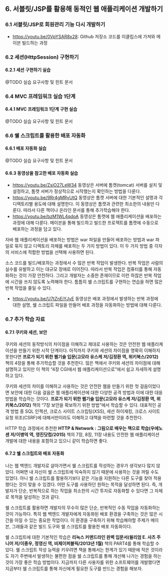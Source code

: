 ## 6. 서블릿/JSP를 활용해 동적인 웹 애플리케이션 개발하기

### 6.1	서블릿/JSP로 회원관리 기능 다시 개발하기
* https://youtu.be/0VpYSAR8x28: Github 저장소 코드를 이클립스에 가져와 메이븐 빌드하는 과정

### 6.2	세션(HttpSession) 구현하기
#### 6.2.1 세션 구현하기 실습
@TODO 실습 요구사항 및 힌트 문서

### 6.4	MVC 프레임워크 실습 1단계
#### 6.4.1 MVC 프레임워크 1단계 구현 실습
@TODO 실습 요구사항 및 힌트 문서

### 6.6	쉘 스크립트를 활용한 배포 자동화
#### 6.6.1 배포 자동화 실습
@TODO 실습 요구사항 및 힌트 문서

#### 6.6.3	동영상을 참고한 배포 자동화 실습
* https://youtu.be/ZsiO27LeW34 동영상은 서버에 톰캣(tomcat) 서버를 설치 및 설정하고, 톰캣 서버가 정상적으로 시작했는지 확인하는 방법을 다룬다.
* https://youtu.be/9Rr4gMRyUtQ 동영상은 톰캣 서버에 대한 기본적인 설명과 각 디렉토리별 용도에 대해 설명한다. 이 동영상은 톰캣과 관련한 최소한의 내용만 다룬다. 따라서 다른 책이나 온라인 문서를 통해 추가학습해야 한다.
* https://youtu.be/bzM1WL4qdoA 동영상은 톰캣에 웹 애플리케이션을 배포하는 과정에 대해 다룬다. 메이븐을 통해 빌드하고 빌드한 프로젝트를 톰캣에 수동으로 배포하는 과정을 담고 있다.

자바 웹 애플리케이션을 배포하는 방법은 war 파일을 만들어 배포하는 방법과 war 파일로 묶지 않고 디렉토리 자체를 배포하는 두 가지 방법이 있다. 이 두 가지 방법 중 각자의 서비스에 적합한 방법을 선택해 사용하면 된다.

소스 코드를 빌드/배포하는 과정에서 수 많은 반복 작업이 발생한다. 반복 작업은 사람의 실수를 유발하고 이는 대규모 장애로 이어진다. 따라서 반복 작업은 컴퓨터를 통해 자동화하는 것이 가장 안전하다. 그리고 개발자는 소중한 존재이므로 이런 하찮은 반복 작업에 시간을 쓰지 않도록 노력해야 한다. 틈틈히 쉘 스크립트를 구현하는 연습을 하면 많은 반복 작업을 줄일 수 있다.

* https://youtu.be/U7tZnEiYJyE 동영상은 배포 과정에서 발생하는 반복 과정에 대한 설명, 쉘 스크립트 파일을 만들어 배포 과정을 자동화하는 방법에 대해 다룬다.

### 6.7	추가 학습 자료
#### 6.7.1	쿠키와 세션, 보안
쿠키와 세션의 동작방식의 차이점을 이해하고 제대로 사용하는 것은 안전한 웹 애플리케이션을 만들기 위한 시작 단계이다. 아직까지 쿠키와 세션의 차이점을 명확히 이해하지 못한다면 **프로가 되기 위한 웹기술 입문(고모라 유스케 저/김정환 역, 위키북스/2012)** 책의 4장을 통해 추가학습할 것을 추천한다. 많은 책에서 쿠키와 세션의 차이점에 대해 설명하고 있지만 이 책의 “4장 CGI에서 웹 애플리케이션으로”에서 쉽고 자세하게 설명하고 있다.

쿠키와 세션의 차이를 이해하고 사용하는 것은 안전한 웹을 만들기 위한 첫 걸음이었다면 보안에 대한 다음 걸음은 웹 애플리케이션에 대한 다양한 공격 방법과 이에 대한 대응 방법을 학습하는 것이다. **프로가 되기 위한 웹기술 입문(고모라 유스케 저/김정환 역, 위키북스/2012)** 책의 “7장 보안을 확보하기 위한 방법”에서 학습할 수 있다. 대표적인 공격 방법 중 SQL 인젝션, 크로스 사이트 스크립팅(XSS), 세션 하이재킹, 크로스 사이트 요청 위조(CSRF)에 대해서만이라도 이해하고 대책을 마련할 것을 추천한다.

HTTP 학습 과정에서 추천한 **HTTP & Network : 그림으로 배우는 책으로 학습(우에노 센 저/이병억 역, 영진닷컴/2015)** 책의 7장, 8장, 11장 내용도 안전한 웹 애플리케이션 개발에 대한 내용을 포함하고 있으니 같이 학습하면 좋다.

#### 6.7.2	쉘 스크립트와 배포 자동화
나는 웹 백엔드 개발자로 살아가면서 쉘 스크립트를 작성하는 경우가 생각보다 많지 않았다. 어쩌면 내 자신이 쉘 스크립트에 익숙하지 않기 때문에 사용하는 것을 꺼릴 수도 있었다. 아니 쉘 스크립트를 활용하기보다 같은 기능을 지원하는 다른 도구를 찾아 적용했다는 것이 맞을 수 있겠다. 어떤 도구를 사용하던 원하는 목적을 달성하면 된다. 즉, 개발자가 단순, 반복적으로 하는 작업을 최소한의 시간 투자로 자동화할 수 있다면 그 자체로 목적을 달성하는 것과 같다.

쉘 스크립트를 활용하면 개발자의 무수히 많은 단순, 반복적인 수동 작업을 자동화하는 것이 가능하다. 특히 웹 백엔드 개발자에게 자동화된 배포 환경을 구축하는 것은 많은 시간을 아낄 수 있는 중요한 작업이다. 이 환경을 구축하기 위해 학습해야할 주제가 메이븐, 그래들과 같은 빌드 도구와 쉘 스크립트를 활용한 배포 자동화이다.

쉘 스크립트에 대한 기본적인 학습은 **리눅스 커맨드라인 완벽 입문서(윌리엄 E. 샤츠 주니어 저/이종우, 정영신 역, 비제이퍼블릭/2013년 1월)** 책의 PART4를 통해 학습할 수 있다. 쉘 스크립트 작성 능력을 키우려면 책을 통해서는 한계가 있기 때문에 작은 것이라도 자기 주변에서 발생하는 불편한 점을 쉘 스크립트를 통해 개선해 나가는 경험을 하는 것이 가장 좋은 학습 방법이다. 지금까지 다른 사용자를 위한 소프트웨어를 개발했다면 지금부터 쉘 스크립트를 통해 자신에게 필요한 도구를 만드는 경험을 해보자.